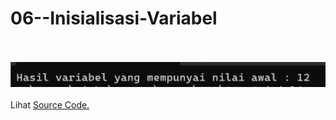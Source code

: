 # 06--Inisialisasi-Variabel <br><br>
<img src="https://github.com/RizkyKhapidsyah/06--Inisialisasi-Variabel/blob/master/Hasil/SC.png"><br><br>
Lihat <a href="https://github.com/RizkyKhapidsyah/06--Inisialisasi-Variabel/blob/master/SourceCode.cpp">Source Code.</a>
